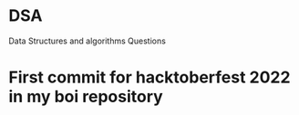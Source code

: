 # DSA
Data Structures and algorithms Questions
# First commit for hacktoberfest 2022 in my boi repository
